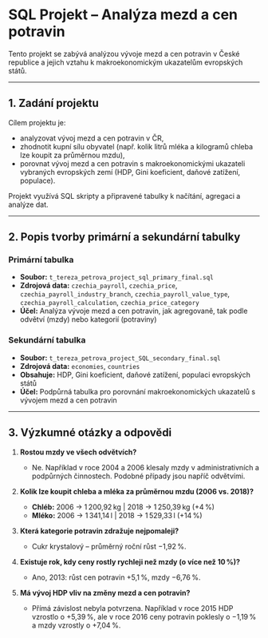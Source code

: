 # SQL Projekt – Analýza mezd a cen potravin

Tento projekt se zabývá analýzou vývoje mezd a cen potravin v České republice a jejich vztahu k makroekonomickým ukazatelům evropských států.

---

## 1. Zadání projektu

Cílem projektu je:
- analyzovat vývoj mezd a cen potravin v ČR,
- zhodnotit kupní sílu obyvatel (např. kolik litrů mléka a kilogramů chleba lze koupit za průměrnou mzdu),
- porovnat vývoj mezd a cen potravin s makroekonomickými ukazateli vybraných evropských zemí (HDP, Gini koeficient, daňové zatížení, populace).

Projekt využívá SQL skripty a připravené tabulky k načítání, agregaci a analýze dat.

---

## 2. Popis tvorby primární a sekundární tabulky

### Primární tabulka
- **Soubor:** `t_tereza_petrova_project_sql_primary_final.sql`
- **Zdrojová data:** `czechia_payroll`, `czechia_price`, `czechia_payroll_industry_branch`, `czechia_payroll_value_type`, `czechia_payroll_calculation`, `czechia_price_category`
- **Účel:** Analýza vývoje mezd a cen potravin, jak agregovaně, tak podle odvětví (mzdy) nebo kategorií (potraviny)

### Sekundární tabulka
- **Soubor:** `t_tereza_petrova_project_SQL_secondary_final.sql`
- **Zdrojová data:** `economies`, `countries`
- **Obsahuje:** HDP, Gini koeficient, daňové zatížení, populaci evropských států
- **Účel:** Podpůrná tabulka pro porovnání makroekonomických ukazatelů s vývojem mezd a cen potravin

---

## 3. Výzkumné otázky a odpovědi

1. **Rostou mzdy ve všech odvětvích?**  
   - Ne. Například v roce 2004 a 2006 klesaly mzdy v administrativních a podpůrných činnostech. Podobné případy jsou napříč odvětvími.

2. **Kolik lze koupit chleba a mléka za průměrnou mzdu (2006 vs. 2018)?**  
   - **Chléb:** 2006 → 1 200,92 kg | 2018 → 1 250,39 kg (+4 %)  
   - **Mléko:** 2006 → 1 341,14 l | 2018 → 1 529,33 l (+14 %)

3. **Která kategorie potravin zdražuje nejpomaleji?**  
   - Cukr krystalový – průměrný roční růst −1,92 %.

4. **Existuje rok, kdy ceny rostly rychleji než mzdy (o více než 10 %)?**  
   - Ano, 2013: růst cen potravin +5,1 %, mzdy −6,76 %.

5. **Má vývoj HDP vliv na změny mezd a cen potravin?**  
   - Přímá závislost nebyla potvrzena. Například v roce 2015 HDP vzrostlo o +5,39 %, ale v roce 2016 ceny potravin poklesly o −1,19 % a mzdy vzrostly o +7,04 %.

